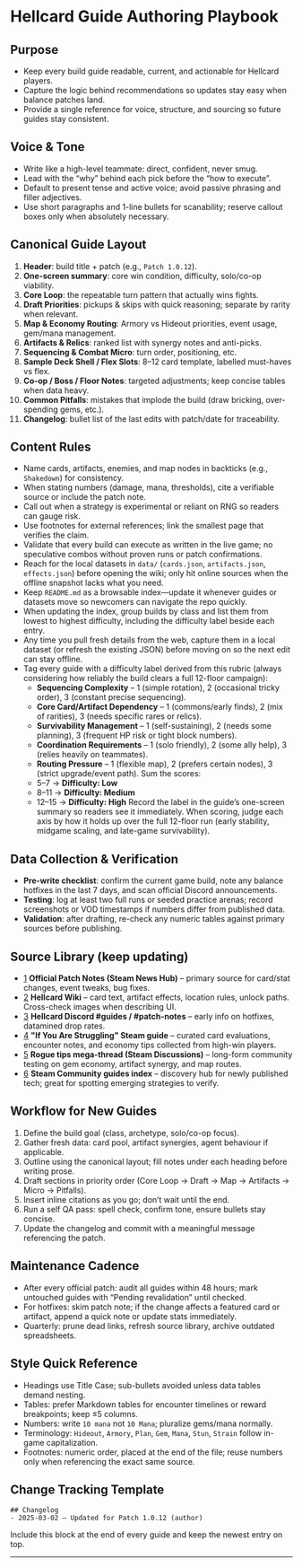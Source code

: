# Hellcard Guide Authoring Playbook

## Purpose
- Keep every build guide readable, current, and actionable for Hellcard players.
- Capture the logic behind recommendations so updates stay easy when balance patches land.
- Provide a single reference for voice, structure, and sourcing so future guides stay consistent.

## Voice & Tone
- Write like a high-level teammate: direct, confident, never smug.
- Lead with the “why” behind each pick before the “how to execute”.
- Default to present tense and active voice; avoid passive phrasing and filler adjectives.
- Use short paragraphs and 1-line bullets for scanability; reserve callout boxes only when absolutely necessary.

## Canonical Guide Layout
1. **Header**: build title + patch (e.g., `Patch 1.0.12`).
2. **One-screen summary**: core win condition, difficulty, solo/co-op viability.
3. **Core Loop**: the repeatable turn pattern that actually wins fights.
4. **Draft Priorities**: pickups & skips with quick reasoning; separate by rarity when relevant.
5. **Map & Economy Routing**: Armory vs Hideout priorities, event usage, gem/mana management.
6. **Artifacts & Relics**: ranked list with synergy notes and anti-picks.
7. **Sequencing & Combat Micro**: turn order, positioning, etc.
8. **Sample Deck Shell / Flex Slots**: 8–12 card template, labelled must-haves vs flex.
9. **Co-op / Boss / Floor Notes**: targeted adjustments; keep concise tables when data heavy.
10. **Common Pitfalls**: mistakes that implode the build (draw bricking, over-spending gems, etc.).
11. **Changelog**: bullet list of the last edits with patch/date for traceability.

## Content Rules
- Name cards, artifacts, enemies, and map nodes in backticks (e.g., `Shakedown`) for consistency.
- When stating numbers (damage, mana, thresholds), cite a verifiable source or include the patch note.
- Call out when a strategy is experimental or reliant on RNG so readers can gauge risk.
- Use footnotes for external references; link the smallest page that verifies the claim.
- Validate that every build can execute as written in the live game; no speculative combos without proven runs or patch confirmations.
- Reach for the local datasets in `data/` (`cards.json`, `artifacts.json`, `effects.json`) before opening the wiki; only hit online sources when the offline snapshot lacks what you need.
- Keep `README.md` as a browsable index—update it whenever guides or datasets move so newcomers can navigate the repo quickly.
- When updating the index, group builds by class and list them from lowest to highest difficulty, including the difficulty label beside each entry.
- Any time you pull fresh details from the web, capture them in a local dataset (or refresh the existing JSON) before moving on so the next edit can stay offline.
- Tag every guide with a difficulty label derived from this rubric (always considering how reliably the build clears a full 12-floor campaign):
  * **Sequencing Complexity** – 1 (simple rotation), 2 (occasional tricky order), 3 (constant precise sequencing).
  * **Core Card/Artifact Dependency** – 1 (commons/early finds), 2 (mix of rarities), 3 (needs specific rares or relics).
  * **Survivability Management** – 1 (self-sustaining), 2 (needs some planning), 3 (frequent HP risk or tight block numbers).
  * **Coordination Requirements** – 1 (solo friendly), 2 (some ally help), 3 (relies heavily on teammates).
  * **Routing Pressure** – 1 (flexible map), 2 (prefers certain nodes), 3 (strict upgrade/event path).
Sum the scores:
  * 5–7 → **Difficulty: Low**
  * 8–11 → **Difficulty: Medium**
  * 12–15 → **Difficulty: High**
Record the label in the guide’s one-screen summary so readers see it immediately.
When scoring, judge each axis by how it holds up over the full 12-floor run (early stability, midgame scaling, and late-game survivability).

## Data Collection & Verification
- **Pre-write checklist**: confirm the current game build, note any balance hotfixes in the last 7 days, and scan official Discord announcements.
- **Testing**: log at least two full runs or seeded practice arenas; record screenshots or VOD timestamps if numbers differ from published data.
- **Validation**: after drafting, re-check any numeric tables against primary sources before publishing.

## Source Library (keep updating)
- [1] **Official Patch Notes (Steam News Hub)** – primary source for card/stat changes, event tweaks, bug fixes.
- [2] **Hellcard Wiki** – card text, artifact effects, location rules, unlock paths. Cross-check images when describing UI.
- [3] **Hellcard Discord #guides / #patch-notes** – early info on hotfixes, datamined drop rates.
- [4] **"If You Are Struggling" Steam guide** – curated card evaluations, encounter notes, and economy tips collected from high-win players.
- [5] **Rogue tips mega-thread (Steam Discussions)** – long-form community testing on gem economy, artifact synergy, and map routes.
- [6] **Steam Community guides index** – discovery hub for newly published tech; great for spotting emerging strategies to verify.

## Workflow for New Guides
1. Define the build goal (class, archetype, solo/co-op focus).
2. Gather fresh data: card pool, artifact synergies, agent behaviour if applicable.
3. Outline using the canonical layout; fill notes under each heading before writing prose.
4. Draft sections in priority order (Core Loop → Draft → Map → Artifacts → Micro → Pitfalls).
5. Insert inline citations as you go; don’t wait until the end.
6. Run a self QA pass: spell check, confirm tone, ensure bullets stay concise.
7. Update the changelog and commit with a meaningful message referencing the patch.

## Maintenance Cadence
- After every official patch: audit all guides within 48 hours; mark untouched guides with “Pending revalidation” until checked.
- For hotfixes: skim patch note; if the change affects a featured card or artifact, append a quick note or update stats immediately.
- Quarterly: prune dead links, refresh source library, archive outdated spreadsheets.

## Style Quick Reference
- Headings use Title Case; sub-bullets avoided unless data tables demand nesting.
- Tables: prefer Markdown tables for encounter timelines or reward breakpoints; keep ≤5 columns.
- Numbers: write `10 mana` not `10 Mana`; pluralize gems/mana normally.
- Terminology: `Hideout`, `Armory`, `Plan`, `Gem`, `Mana`, `Stun`, `Strain` follow in-game capitalization.
- Footnotes: numeric order, placed at the end of the file; reuse numbers only when referencing the exact same source.

## Change Tracking Template
```
## Changelog
- 2025-03-02 – Updated for Patch 1.0.12 (author)
```
Include this block at the end of every guide and keep the newest entry on top.

---

[1]: https://store.steampowered.com/news/app/1201540 "HELLCARD Steam News"
[2]: https://hellcard.fandom.com/wiki/Hellcard_Wiki "HELLCARD Wiki"
[3]: https://discord.gg/hellcard "Hellcard Official Discord"
[4]: https://steamcommunity.com/sharedfiles/filedetails/?id=2940088889 "If you are struggling – Steam Guide"
[5]: https://steamcommunity.com/app/1201540/discussions/0/3776868105346454307/ "Rogue Tips? – Steam Discussions"
[6]: https://steamcommunity.com/app/1201540/guides/ "Steam Community Guides"
